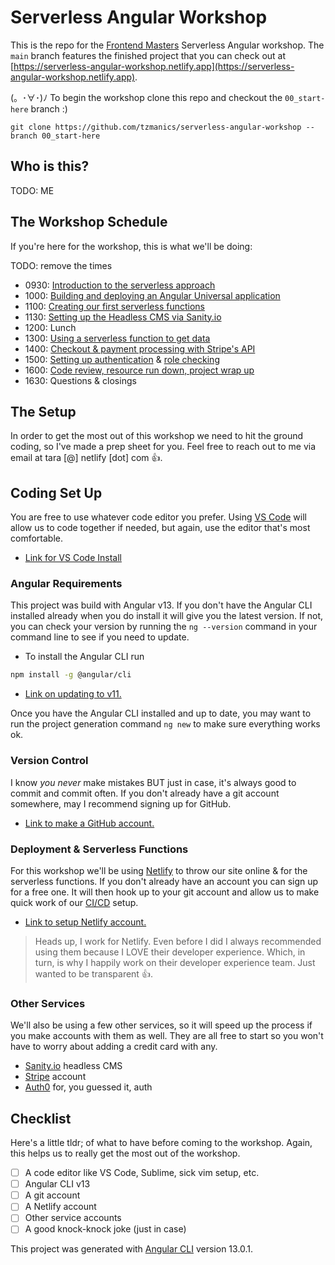 # Serverless Angular Workshop

This is the repo for the [Frontend Masters](https://frontendmasters.com/) Serverless Angular workshop. The `main` branch features the finished project that you can check out at [https://serverless-angular-workshop.netlify.app](https://serverless-angular-workshop.netlify.app).

(。･∀･)ﾉ To begin the workshop clone this repo and checkout the `00_start-here` branch :)

`git clone https://github.com/tzmanics/serverless-angular-workshop --branch 00_start-here`

## Who is this?
TODO: ME

## The Workshop Schedule

If you're here for the workshop, this is what we'll be doing:

TODO: remove the times

- 0930: [Introduction to the serverless approach](./walkthroughs/why-serverless/)
- 1000: [Building and deploying an Angular Universal application](./walkthroughs/build-and-deploy/)
- 1100: [Creating our first serverless functions](./walkthroughs/first-function/)
- 1130: [Setting up the Headless CMS via Sanity.io](./walkthroughs/setting-up-a-headless-cms/)
- 1200: Lunch
- 1300: [Using a serverless function to get data](./walkthroughs/grabbing-and-displaying-data/)
- 1400: [Checkout & payment processing with Stripe's API](./walkthroughs/checkout-and-payment-processing/)
- 1500: [Setting up authentication](./walkthroughs/adding-authentication/) & [role checking](./walkthroughs/role-checking/)
- 1600: [Code review, resource run down, project wrap up](./walkthroughs/resources/)
- 1630: Questions & closings

## The Setup

In order to get the most out of this workshop we need to hit the ground coding, so I've made a prep sheet for you. Feel free to reach out to me via email at tara [@] netlify [dot] com 👍.

## Coding Set Up

You are free to use whatever code editor you prefer. Using [VS Code](https://code.visualstudio.com/download) will allow us to code together if needed, but again, use the editor that's most comfortable.

- [Link for VS Code Install](https://code.visualstudio.com/download)

### Angular Requirements

This project was build with Angular v13. If you don't have the Angular CLI installed already when you do install it will give you the latest version. If not, you can check your version by running the `ng --version` command in your command line to see if you need to update.

- To install the Angular CLI run

```bash
npm install -g @angular/cli
```

- [Link on updating to v11.](https://update.angular.io/)

Once you have the Angular CLI installed and up to date, you may want to run the project generation command `ng new` to make sure everything works ok.

### Version Control

I know _you never_ make mistakes BUT just in case, it's always good to commit and commit often. If you don't already have a git account somewhere, may I recommend signing up for GitHub.

- [Link to make a GitHub account.](https://github.com/join)

### Deployment & Serverless Functions

For this workshop we'll be using [Netlify](https://www.netlify.com/?utm_source=github-repo&utm_medium=angular-workshop_tzm&utm_campaign=devex) to throw our site online & for the serverless functions. If you don't already have an account you can sign up for a free one. It will then hook up to your git account and allow us to make quick work of our [CI/CD](https://www.netlify.com/products/build/?utm_source=github-repo&utm_medium=angular-workshop_tzm&utm_campaign=devex) setup.

- [Link to setup Netlify account.](https://app.netlify.com/signup?utm_source=github-repo&utm_medium=angular-workshop_tzm&utm_campaign=devex)

> Heads up, I work for Netlify. Even before I did I always recommended using them because I LOVE their developer experience. Which, in turn, is why I happily work on their developer experience team. Just wanted to be transparent 👍.

### Other Services

We'll also be using a few other services, so it will speed up the process if you make accounts with them as well. They are all free to start so you won't have to worry about adding a credit card with any.

- [Sanity.io](https://manage.sanity.io/) headless CMS
- [Stripe](https://dashboard.stripe.com/register) account
- [Auth0](https://auth0.com/) for, you guessed it, auth

## Checklist

Here's a little tldr; of what to have before coming to the workshop. Again, this helps us to really get the most out of the workshop.

- [ ] A code editor like VS Code, Sublime, sick vim setup, etc.
- [ ] Angular CLI v13
- [ ] A git account
- [ ] A Netlify account
- [ ] Other service accounts
- [ ] A good knock-knock joke (just in case)

This project was generated with [Angular CLI](https://github.com/angular/angular-cli) version 13.0.1.
